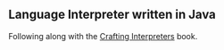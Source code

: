 ## Language Interpreter written in Java

Following along with the [Crafting Interpreters](https://craftinginterpreters.com/) book.
